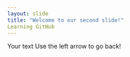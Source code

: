 ```yaml
---
layout: slide
title: "Welcome to our second slide!"
Learning GitHub
---
```

Your text
Use the left arrow to go back!
